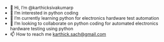 - 👋 Hi, I’m @karthicksivakumarp
- 👀 I’m interested in python coding
- 🌱 I’m currently learning python for electronics hardware test automation
- 💞️ I’m looking to collaborate on python coding for automated electronics hardware testing using python
- 📫 How to reach me karthick.sach@gmail.com

<!---
karthicksivakumarp/karthicksivakumarp is a ✨ special ✨ repository because its `README.md` (this file) appears on your GitHub profile.
You can click the Preview link to take a look at your changes.
--->
